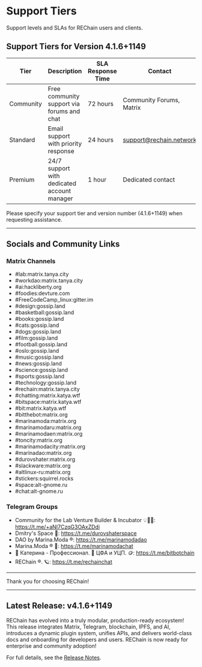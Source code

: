 # Support Tiers

Support levels and SLAs for REChain users and clients.

## Support Tiers for Version 4.1.6+1149

| Tier         | Description                                  | SLA Response Time | Contact                  |
|--------------|----------------------------------------------|-------------------|--------------------------|
| Community    | Free community support via forums and chat  | 72 hours          | Community Forums, Matrix |
| Standard     | Email support with priority response         | 24 hours          | support@rechain.network  |
| Premium      | 24/7 support with dedicated account manager  | 1 hour            | Dedicated contact        |

Please specify your support tier and version number (4.1.6+1149) when requesting assistance.

---

## Socials and Community Links

### Matrix Channels

- #lab:matrix.tanya.city
- #workdao:matrix.tanya.city
- #ai:hackliberty.org
- #foodies:devture.com
- #FreeCodeCamp_linux:gitter.im
- #design:gossip.land
- #basketball:gossip.land
- #books:gossip.land
- #cats:gossip.land
- #dogs:gossip.land
- #film:gossip.land
- #football:gossip.land
- #oslo:gossip.land
- #music:gossip.land
- #news:gossip.land
- #science:gossip.land
- #sports:gossip.land
- #technology:gossip.land
- #rechain:matrix.tanya.city
- #chatting:matrix.katya.wtf
- #bitspace:matrix.katya.wtf
- #bit:matrix.katya.wtf
- #bitthebot:matrix.org
- #marinamoda:matrix.org
- #marinamodaru:matrix.org
- #marinamodaen:matrix.org
- #toncity:matrix.org
- #marinamodacity:matrix.org
- #marinadao:matrix.org
- #durovshater:matrix.org
- #slackware:matrix.org
- #altlinux-ru:matrix.org
- #stickers:squirrel.rocks
- #space:alt-gnome.ru
- #chat:alt-gnome.ru

### Telegram Groups

- Community for the Lab Venture Builder & Incubator 💡👀💭: https://t.me/+aNI7CzqG3OAxZDdi
- Dmitry's Space 🤳: https://t.me/durovshaterspace
- DAO by Marina.Moda ®: https://t.me/marinamodadao
- Marina.Moda ® 💖: https://t.me/marinamodachat
- 🎨 Катерина - Профессионал. 🙆 ЦФА и УЦП. 🪙: https://t.me/bitbotchain
- REChain ®️. 🪐: https://t.me/rechainchat

---

Thank you for choosing REChain!

---

## Latest Release: v4.1.6+1149

REChain has evolved into a truly modular, production-ready ecosystem! This release integrates Matrix, Telegram, blockchain, IPFS, and AI, introduces a dynamic plugin system, unifies APIs, and delivers world-class docs and onboarding for developers and users. REChain is now ready for enterprise and community adoption!

For full details, see the [Release Notes](RELEASE_NOTES.md).
